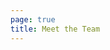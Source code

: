 ```yaml
---
page: true
title: Meet the Team
---
```


<script setup>
import TeamPage from './team/TeamPage.vue'
// import { computed } from 'vue'
// import TeamCard from '../.vitepress/components/TeamCard.vue'
// import coreTeamData from './core-team.json'
// import emeritiTeamData from './emeriti.json'
// import partnersData from './partners.json'

// const coreTeamList = computed(() => {
//   return coreTeamData.slice(0, 1).concat(shuffle(coreTeamData.slice(1)))
// })

// const emeritiTeamList = computed(() => shuffle(emeritiTeamData))
// const partnersList = computed(() => shuffle(partnersData))
</script>

<TeamPage />

<!-- # Meet the Team

The development of Vue and its ecosystem is guided by an international team, some of whom have chosen to be featured below.

[See Vue Team Charter to learn more about teams →](https://github.com/vuejs/governance/blob/master/Team-Charter.md)

## Core Team Members

In general, core team members are expected to maintain a consistent presence in the project. e also look for contributions over a longer period of time, so that we know the community can depend on the members long term.

<TeamCard
  v-for="member in coreTeamList"
  :key="member.name"
  :profile="member"
/>

## Team Members

The Vue.js Team consists of members in the community who have provided valuable contributions to the community and are recognized for their efforts and time.

## Core Team Emeriti

Here we honor some no-longer-active core team members who have made valuable contributions in the past.

<TeamCard
  v-for="member in emeritiTeamList"
  :key="member.name"
  :profile="member"
/>

## Community Partners

Some members of the Vue community have so enriched it, that they deserve special mention. We've developed a more intimate relationship with these key partners, often coordinating with them on upcoming features and news.

<TeamCard
  v-for="member in partnersList"
  :key="member.name"
  :profile="member"
/> -->
